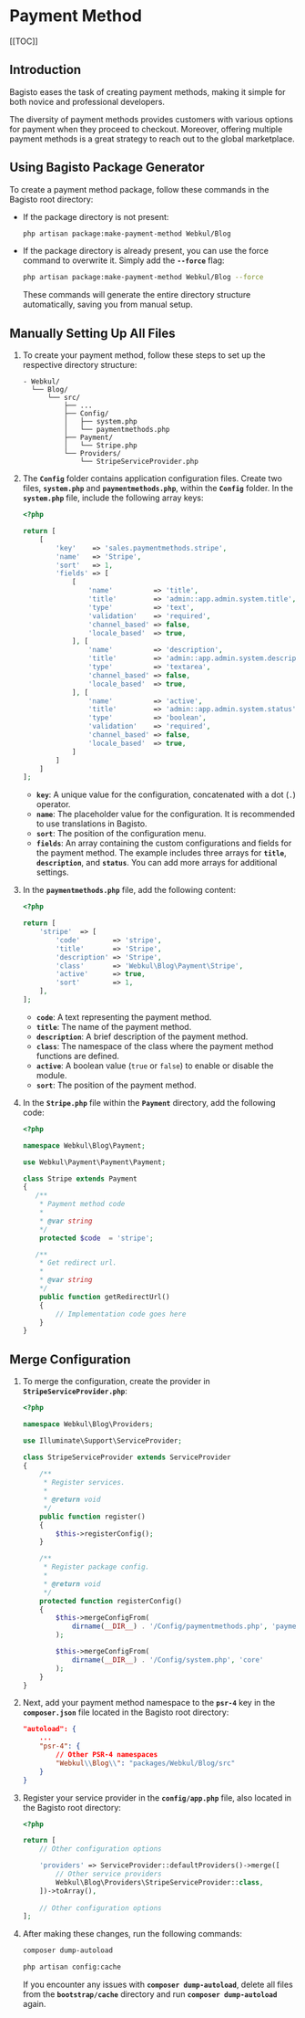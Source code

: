 # Payment Method

[[TOC]]

## Introduction

Bagisto eases the task of creating payment methods, making it simple for both novice and professional developers.

The diversity of payment methods provides customers with various options for payment when they proceed to checkout. Moreover, offering multiple payment methods is a great strategy to reach out to the global marketplace.

## Using Bagisto Package Generator

To create a payment method package, follow these commands in the Bagisto root directory:

- If the package directory is not present:

  ```sh
  php artisan package:make-payment-method Webkul/Blog
  ```

- If the package directory is already present, you can use the force command to overwrite it. Simply add the **`--force`** flag:

  ```sh
  php artisan package:make-payment-method Webkul/Blog --force
  ```

  These commands will generate the entire directory structure automatically, saving you from manual setup.

## Manually Setting Up All Files

1. To create your payment method, follow these steps to set up the respective directory structure:

    ```
    - Webkul/
      └── Blog/
          └── src/
              ├── ...
              ├── Config/
              │   ├── system.php
              │   └── paymentmethods.php
              ├── Payment/
              │   └── Stripe.php
              └── Providers/
                  └── StripeServiceProvider.php
    ```

2. The **`Config`** folder contains application configuration files. Create two files, **`system.php`** and **`paymentmethods.php`**, within the **`Config`** folder. In the **`system.php`** file, include the following array keys:

    ```php
    <?php

    return [
        [
            'key'    => 'sales.paymentmethods.stripe',
            'name'   => 'Stripe',
            'sort'   => 1,
            'fields' => [
                [
                    'name'          => 'title',
                    'title'         => 'admin::app.admin.system.title',
                    'type'          => 'text',
                    'validation'    => 'required',
                    'channel_based' => false,
                    'locale_based'  => true,
                ], [
                    'name'          => 'description',
                    'title'         => 'admin::app.admin.system.description',
                    'type'          => 'textarea',
                    'channel_based' => false,
                    'locale_based'  => true,
                ], [
                    'name'          => 'active',
                    'title'         => 'admin::app.admin.system.status',
                    'type'          => 'boolean',
                    'validation'    => 'required',
                    'channel_based' => false,
                    'locale_based'  => true,
                ]
            ]
        ]
    ];
    ```
    - **`key`**: A unique value for the configuration, concatenated with a dot (`.`) operator.
    - **`name`**: The placeholder value for the configuration. It is recommended to use translations in Bagisto.
    - **`sort`**: The position of the configuration menu.
    - **`fields`**: An array containing the custom configurations and fields for the payment method. The example includes three arrays for **`title`**, **`description`**, and **`status`**. You can add more arrays for additional settings.

3. In the **`paymentmethods.php`** file, add the following content:

    ```php
    <?php

    return [
        'stripe'  => [
            'code'        => 'stripe',
            'title'       => 'Stripe',
            'description' => 'Stripe',
            'class'       => 'Webkul\Blog\Payment\Stripe',
            'active'      => true,
            'sort'        => 1,
        ],
    ];
    ```
    - **`code`**: A text representing the payment method.
    - **`title`**: The name of the payment method.
    - **`description`**: A brief description of the payment method.
    - **`class`**: The namespace of the class where the payment method functions are defined.
    - **`active`**: A boolean value (`true` or `false`) to enable or disable the module.
    - **`sort`**: The position of the payment method.

4. In the **`Stripe.php`** file within the **`Payment`** directory, add the following code:

    ```php
    <?php

    namespace Webkul\Blog\Payment;

    use Webkul\Payment\Payment\Payment;

    class Stripe extends Payment
    {
       /**
        * Payment method code
        *
        * @var string
        */
        protected $code  = 'stripe';

       /**
        * Get redirect url.
        *
        * @var string
        */
        public function getRedirectUrl()
        {
            // Implementation code goes here
        }
    }
    ```
## Merge Configuration

1. To merge the configuration, create the provider in **`StripeServiceProvider.php`**:

    ```php
    <?php

    namespace Webkul\Blog\Providers;

    use Illuminate\Support\ServiceProvider;

    class StripeServiceProvider extends ServiceProvider
    {
        /**
         * Register services.
         *
         * @return void
         */
        public function register()
        {
            $this->registerConfig();
        }

        /**
         * Register package config.
         *
         * @return void
         */
        protected function registerConfig()
        {
            $this->mergeConfigFrom(
                dirname(__DIR__) . '/Config/paymentmethods.php', 'paymentmethods'
            );

            $this->mergeConfigFrom(
                dirname(__DIR__) . '/Config/system.php', 'core'
            );
        }
    }
    ```

2. Next, add your payment method namespace to the **`psr-4`** key in the **`composer.json`** file located in the Bagisto root directory:

    ```json
    "autoload": {
        ...
        "psr-4": {
            // Other PSR-4 namespaces
            "Webkul\\Blog\\": "packages/Webkul/Blog/src"
        }
    }
    ```

3. Register your service provider in the **`config/app.php`** file, also located in the Bagisto root directory:

    ```php
    <?php

    return [
        // Other configuration options

        'providers' => ServiceProvider::defaultProviders()->merge([
            // Other service providers
            Webkul\Blog\Providers\StripeServiceProvider::class,
        ])->toArray(),
        
        // Other configuration options
    ];
    ```

4. After making these changes, run the following commands:

    ```sh
    composer dump-autoload
    ```

    ```sh
    php artisan config:cache
    ```

    If you encounter any issues with **`composer dump-autoload`**, delete all files from the **`bootstrap/cache`** directory and run **`composer dump-autoload`** again.